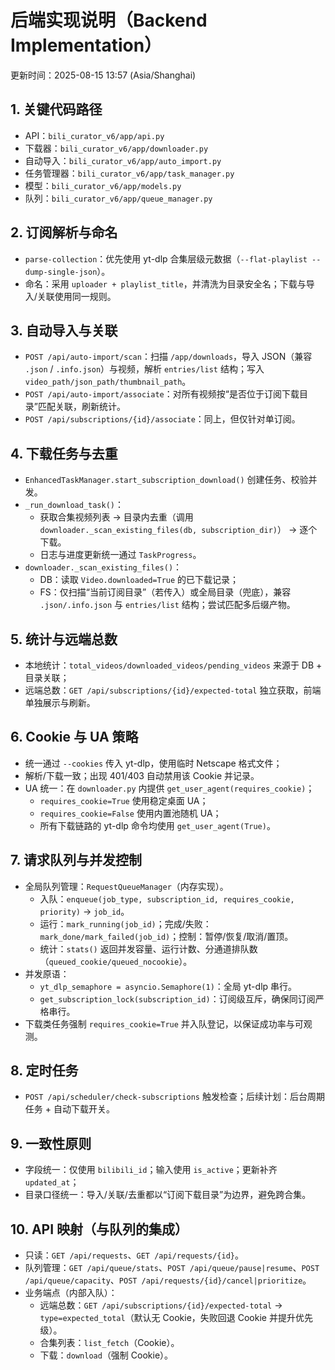 # 后端实现说明（Backend Implementation）

更新时间：2025-08-15 13:57 (Asia/Shanghai)

## 1. 关键代码路径
- API：`bili_curator_v6/app/api.py`
- 下载器：`bili_curator_v6/app/downloader.py`
- 自动导入：`bili_curator_v6/app/auto_import.py`
- 任务管理器：`bili_curator_v6/app/task_manager.py`
- 模型：`bili_curator_v6/app/models.py`
- 队列：`bili_curator_v6/app/queue_manager.py`

## 2. 订阅解析与命名
- `parse-collection`：优先使用 yt-dlp 合集层级元数据（`--flat-playlist --dump-single-json`）。
- 命名：采用 `uploader + playlist_title`，并清洗为目录安全名；下载与导入/关联使用同一规则。

## 3. 自动导入与关联
- `POST /api/auto-import/scan`：扫描 `/app/downloads`，导入 JSON（兼容 `.json` / `.info.json`）与视频，解析 `entries/list` 结构；写入 `video_path/json_path/thumbnail_path`。
- `POST /api/auto-import/associate`：对所有视频按“是否位于订阅下载目录”匹配关联，刷新统计。
- `POST /api/subscriptions/{id}/associate`：同上，但仅针对单订阅。

## 4. 下载任务与去重
- `EnhancedTaskManager.start_subscription_download()` 创建任务、校验并发。
- `_run_download_task()`：
  - 获取合集视频列表 → 目录内去重（调用 `downloader._scan_existing_files(db, subscription_dir)`） → 逐个下载。
  - 日志与进度更新统一通过 `TaskProgress`。
- `downloader._scan_existing_files()`：
  - DB：读取 `Video.downloaded=True` 的已下载记录；
  - FS：仅扫描“当前订阅目录”（若传入）或全局目录（兜底），兼容 `.json/.info.json` 与 `entries/list` 结构；尝试匹配多后缀产物。

## 5. 统计与远端总数
- 本地统计：`total_videos/downloaded_videos/pending_videos` 来源于 DB + 目录关联；
- 远端总数：`GET /api/subscriptions/{id}/expected-total` 独立获取，前端单独展示与刷新。

## 6. Cookie 与 UA 策略
- 统一通过 `--cookies` 传入 yt-dlp，使用临时 Netscape 格式文件；
- 解析/下载一致；出现 401/403 自动禁用该 Cookie 并记录。
- UA 统一：在 `downloader.py` 内提供 `get_user_agent(requires_cookie)`；
  - `requires_cookie=True` 使用稳定桌面 UA；
  - `requires_cookie=False` 使用内置池随机 UA；
  - 所有下载链路的 yt-dlp 命令均使用 `get_user_agent(True)`。

## 7. 请求队列与并发控制
- 全局队列管理：`RequestQueueManager`（内存实现）。
  - 入队：`enqueue(job_type, subscription_id, requires_cookie, priority)` → `job_id`。
  - 运行：`mark_running(job_id)`；完成/失败：`mark_done/mark_failed(job_id)`；控制：暂停/恢复/取消/置顶。
  - 统计：`stats()` 返回并发容量、运行计数、分通道排队数（`queued_cookie/queued_nocookie`）。
- 并发原语：
  - `yt_dlp_semaphore = asyncio.Semaphore(1)`：全局 yt-dlp 串行。
  - `get_subscription_lock(subscription_id)`：订阅级互斥，确保同订阅严格串行。
- 下载类任务强制 `requires_cookie=True` 并入队登记，以保证成功率与可观测。

## 8. 定时任务
- `POST /api/scheduler/check-subscriptions` 触发检查；后续计划：后台周期任务 + 自动下载开关。

## 9. 一致性原则
- 字段统一：仅使用 `bilibili_id`；输入使用 `is_active`；更新补齐 `updated_at`；
- 目录口径统一：导入/关联/去重都以“订阅下载目录”为边界，避免跨合集。

## 10. API 映射（与队列的集成）
- 只读：`GET /api/requests`、`GET /api/requests/{id}`。
- 队列管理：`GET /api/queue/stats`、`POST /api/queue/pause|resume`、`POST /api/queue/capacity`、`POST /api/requests/{id}/cancel|prioritize`。
- 业务端点（内部入队）：
  - 远端总数：`GET /api/subscriptions/{id}/expected-total` → `type=expected_total`（默认无 Cookie，失败回退 Cookie 并提升优先级）。
  - 合集列表：`list_fetch`（Cookie）。
  - 下载：`download`（强制 Cookie）。
